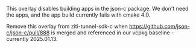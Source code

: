 This overlay disables building apps in the json-c package. We don't need the apps, and the app build
currently fails with cmake 4.0.

Remove this overlay from ziti-tunnel-sdk-c when https://github.com/json-c/json-c/pull/888
is merged and referenced in our vcpkg baseline - currently 2025.01.13.